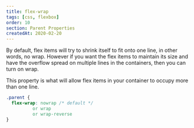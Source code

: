 ```yaml
---
title: flex-wrap
tags: [css, flexbox]
order: 10
section: Parent Properties
createdAt: 2020-02-20
---
```


By default, flex items will try to shrink itself to fit onto one line, in other words, no wrap. However if you want the flex items to maintain its size and have the overflow spread on multiple lines in the containers, then you can turn on wrap.

This property is what will allow flex items in your container to occupy more than one line.

<!-- prettier-ignore -->
```css
.parent {
  flex-wrap: nowrap /* default */
          or wrap
          or wrap-reverse
}
```

